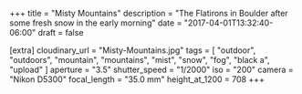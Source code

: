 +++
title = "Misty Mountains"
description = "The Flatirons in Boulder after some fresh snow in the early morning"
date = "2017-04-01T13:32:40-06:00"
draft = false

[extra]
cloudinary_url = "Misty-Mountains.jpg"
tags = [
  "outdoor",
  "outdoors",
  "mountain",
  "mountains",
  "mist",
  "snow",
  "fog",
  "black a",
  "upload"
]
aperture = "3.5"
shutter_speed = "1/2000"
iso = "200"
camera = "Nikon D5300"
focal_length = "35.0 mm"
height_at_1200 = 708
+++
